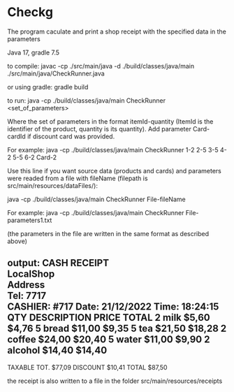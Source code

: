 # Checkg

The program caculate and print a shop receipt with the specified data in the parameters

Java 17, gradle 7.5

to compile: javac -cp ./src/main/java -d ./build/classes/java/main ./src/main/java/CheckRunner.java

or using gradle: gradle build

to run: java -cp ./build/classes/java/main CheckRunner <set_of_parameters>

Where the set of parameters in the format itemId-quantity (ItemId is the identifier of the product, quantity is its quantity). 
Add parameter Card-cardId if discount card was provided.

For example: java -cp ./build/classes/java/main CheckRunner 1-2 2-5 3-5 4-2 5-5 6-2 Card-2

Use this line if you want source data (products and cards) and parameters were readed from a file with fileName (filepath is src/main/resources/dataFiles/):

java -cp ./build/classes/java/main CheckRunner File-fileName

For example: java -cp ./build/classes/java/main CheckRunner File-parameters1.txt

(the parameters in the file are written in the same format as described above)

output:
                  CASH RECEIPT                     
                    LocalShop                      
                     Address                       
                    Tel: 7717                      
CASHIER: #717                      Date: 21/12/2022
                                   Time: 18:24:15  
QTY DESCRIPTION                      PRICE    TOTAL
2   milk                             $5,60    $4,76
5   bread                           $11,00    $9,35
5   tea                             $21,50   $18,28
2   coffee                          $24,00   $20,40
5   water                           $11,00    $9,90
2   alcohol                         $14,40   $14,40
--------------------------------------------------
TAXABLE TOT.                                 $77,09
DISCOUNT                                     $10,41
TOTAL                                        $87,50

the receipt is also written to a file in the folder src/main/resources/receipts 
